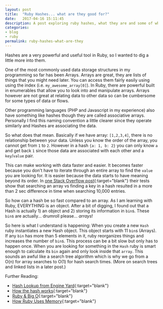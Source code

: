 ```yaml
---
layout: post
title:  "Ruby Hashes... what are they good for?"
date:   2017-04-16 15:11:45
description: A post exploring ruby hashes, what they are and some of what you can do with them.
categories:
- blog
- ruby
permalink: ruby-hashes-what-are-they
---
```


Hashes are a very powerful and useful tool in Ruby, so I wanted to dig a little more into them.

One of the most commonly used data storage structures in my programming so far has been Arrays.  Arrays are great, they are lists of things that you might need later.  You can access them fairly easily using using the index (i.e. `my_awesome_array[0]`).  In Ruby, there are powerful built in enumerables that allow you to look into and manipulate arrays. Arrays however are not great at relating data to other data so can be cumbersome for some types of data or flows.

Other programming languages (PHP and Javascript in my experience) also have something like hashes though they are called associative arrays.  Personally I find this naming convention a little clearer since they operate similarly and Hashes are associating the data.

So what does that mean.  Basically if we have array: `[1,2,3,4]`, there is no relationship between your data. Unless you know the order of the array, you cannot get from `1` to `2`.  However in a hash `{a: 1, b: 2}` you can only know `a` and get back `1` since those data are associated with each other and a `key`/`value` pair.

This can make working with data faster and easier.  It becomes faster because you don't have to iterate through an entire array to find the `value` you are looking for. It is easier because the data starts to have meaning beyond its order. In [one Stack Overflow post](https://stackoverflow.com/questions/5551168/performance-of-arrays-and-hashes-in-ruby){:target="blank"} their tests show that searching an array vs finding a key in a hash resulted in a more than 2 sec difference in time when searching 10,000 entries.

So how can a hash be so fast compared to an array.  As I am learning with Ruby, EVERYTHING is an object.  After a bit of digging, I found out that a Hash is actually 1) an object and 2) storing its information in `bin`s.  These `bin`s are actually... drumroll please... *arrays*!

So here is what I understand is happening: When you create a new `Hash` ruby instantiates a new Hash object.  This object starts with 11 `bin`s (Arrays).  If any `bin` has more than 5 elements in it, ruby reorganizes things and increases the number of `bin`s.  This process can be a bit slow but only has to happen once. When you are looking for something in the `Hash` ruby is smart enough to calculate its `bin` again and only look inside that `array`.  This sounds an awful like a search tree algorithm which is why we go from a O(n) for array searches to O(1) for hash search times. (More on search trees and linked lists in a later post.)

Further Reading:
- [Hash Lookup from Engine Yard](https://blog.engineyard.com/2013/hash-lookup-in-ruby-why-is-it-so-fast){:target="blank"}
- [How the hash works](https://launchschool.com/blog/how-the-hash-works-in-ruby){:target="blank"}
- [Ruby & Big O](http://blog.honeybadger.io/a-rubyist-s-guide-to-big-o-notation/){:target="blank"}
- [How Ruby Uses Memory](https://www.sitepoint.com/ruby-uses-memory/){:target="blank"}

